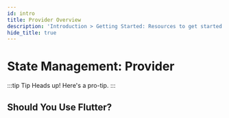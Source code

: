 ```yaml
---
id: intro
title: Provider Overview
description: 'Introduction > Getting Started: Resources to get started learning and using Redux'
hide_title: true
---
```


# State Management: Provider

:::tip Tip
Heads up! Here's a pro-tip.
:::

## Should You Use Flutter?

